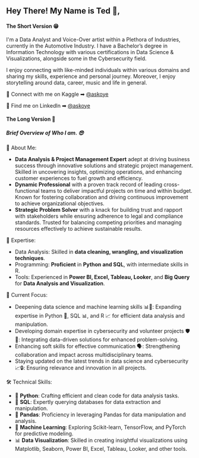 ## Hey There! My Name is Ted 👋,
#### The Short Version 😁

I'm a Data Analyst and Voice-Over artist within a Plethora of Industries, currently in the Automotive Industry. 
I have a Bachelor’s degree in Information Technology with various certifications in Data Science & Visualizations, alongside some in the Cybersecurity field.

I enjoy connecting with like-minded individuals within various domains and sharing my skills, experience and personal journey. 
Moreover, I enjoy storytelling around data, career, music and life in general.

📲 Connect with me on Kaggle ➡︎ [@askoye](https://www.kaggle.com/askoye)

🏢 Find me on LinkedIn ➡︎ [@askoye](https://www.linkedin.com/in/askoye/)


#### The Long Version 🥱
##### Brief Overview of Who I am. 😎

📝 About Me:
- **Data Analysis & Project Management Expert** adept at driving business success through
    innovative solutions and strategic project management. Skilled in uncovering insights, optimizing
    operations, and enhancing customer experiences to fuel growth and efficiency.
- **Dynamic Professional** with a proven track record of leading cross-functional teams to deliver
    impactful projects on time and within budget. Known for fostering collaboration and driving
    continuous improvement to achieve organizational objectives.
- **Strategic Problem Solver** with a knack for building trust and rapport with stakeholders while
    ensuring adherence to legal and compliance standards. Trusted for balancing competing priorities and
    managing resources effectively to achieve sustainable results.

💼 Expertise:
- Data Analysis: Skilled in **data cleaning, wrangling, and visualization techniques**.
- Programming: **Proficient** in **Python and SQL**, with intermediate skills in R.
- Tools: Experienced in **Power BI, Excel, Tableau, Looker**, and **Big Query** for **Data Analysis and Visualization**.

🎯 Current Focus:
- Deepening data science and machine learning skills 📊🤖: Expanding expertise in Python 🐍, SQL 📊, and R 📈 for efficient data analysis and manipulation.
- Developing domain expertise in cybersecurity and volunteer projects 🛡️🤝: Integrating data-driven solutions for enhanced problem-solving.
- Enhancing soft skills for effective communication 🗣️: Strengthening collaboration and impact across multidisciplinary teams.
- Staying updated on the latest trends in data science and cybersecurity 📈🔒: Ensuring relevance and innovation in all projects.
    
🛠️ Technical Skills:
- 🐍 **Python**: Crafting efficient and clean code for data analysis tasks.
- 💾 **SQL**: Expertly querying databases for data extraction and manipulation.
- 🐼 **Pandas**: Proficiency in leveraging Pandas for data manipulation and analysis.
- 🤖 **Machine Learning**: Exploring Scikit-learn, TensorFlow, and PyTorch for predictive modeling.
- 📊 **Data Visualization**: Skilled in creating insightful visualizations using Matplotlib, Seaborn, Power BI, Excel, Tableau, Looker, and other tools.



